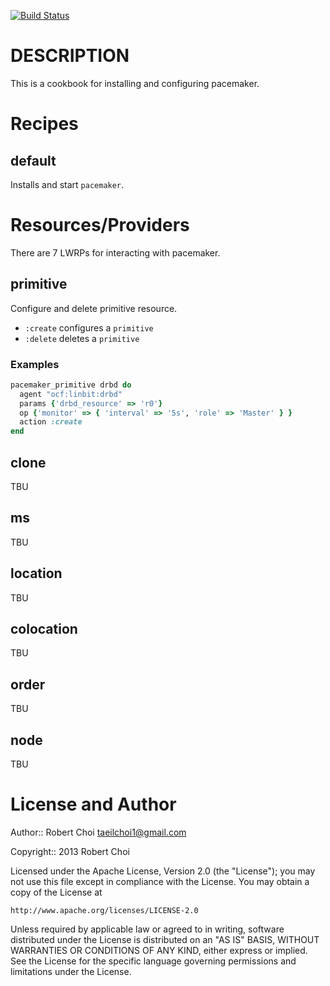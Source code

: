 [![Build Status](https://travis-ci.org/crowbar/barclamp-pacemaker.png?branch=release/roxy/master)](https://travis-ci.org/crowbar/barclamp-pacemaker)

DESCRIPTION
===========

This is a cookbook for installing and configuring pacemaker.

Recipes
=======
default
-------
Installs and start `pacemaker`.

Resources/Providers
===================
There are 7 LWRPs for interacting with pacemaker.

primitive
----------
Configure and delete primitive resource.

- `:create` configures a `primitive`
- `:delete` deletes a `primitive`

### Examples
``` ruby
pacemaker_primitive drbd do
  agent "ocf:linbit:drbd"
  params {'drbd_resource' => 'r0'}
  op {'monitor' => { 'interval' => '5s', 'role' => 'Master' } }
  action :create
end
```

clone
-----
TBU

ms
--
TBU

location
--------
TBU

colocation
----------
TBU

order
-----
TBU

node
----
TBU


License and Author
==================

Author:: Robert Choi <taeilchoi1@gmail.com>

Copyright:: 2013 Robert Choi

Licensed under the Apache License, Version 2.0 (the "License");
you may not use this file except in compliance with the License.
You may obtain a copy of the License at

    http://www.apache.org/licenses/LICENSE-2.0

Unless required by applicable law or agreed to in writing, software
distributed under the License is distributed on an "AS IS" BASIS,
WITHOUT WARRANTIES OR CONDITIONS OF ANY KIND, either express or implied.
See the License for the specific language governing permissions and
limitations under the License.
